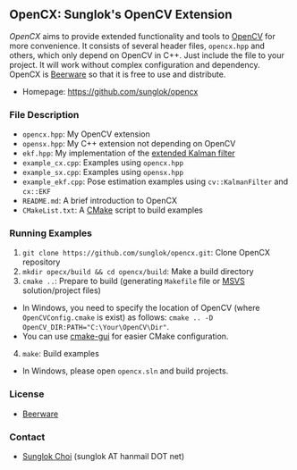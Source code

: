 ## OpenCX: Sunglok's OpenCV Extension
_OpenCX_ aims to provide extended functionality and tools to [OpenCV](https://opencv.org/) for more convenience. It consists of several header files, `opencx.hpp` and others, which only depend on OpenCV in C++. Just include the file to your project. It will work without complex configuration and dependency. OpenCX is [Beerware](http://en.wikipedia.org/wiki/Beerware) so that it is free to use and distribute.

* Homepage: <https://github.com/sunglok/opencx>

### File Description
* `opencx.hpp`: My OpenCV extension
* `opensx.hpp`: My C++ extension not depending on OpenCV
* `ekf.hpp`: My implementation of the [extended Kalman filter](http://en.wikipedia.org/wiki/Extended_Kalman_filter)
* `example_cx.cpp`: Examples using `opencx.hpp`
* `example_sx.cpp`: Examples using `opensx.hpp`
* `example_ekf.cpp`: Pose estimation examples using `cv::KalmanFilter` and `cx::EKF`
* `README.md`: A brief introduction to OpenCX
* `CMakeList.txt`: A [CMake](https://cmake.org/) script to build examples

### Running Examples
1. `git clone https://github.com/sunglok/opencx.git`: Clone OpenCX repository
2. `mkdir opecx/build && cd opencx/build`: Make a build directory
3. `cmake ..`: Prepare to build (generating `Makefile` file or [MSVS](https://visualstudio.microsoft.com/) solution/project files)
  * In Windows, you need to specify the location of OpenCV (where `OpenCVConfig.cmake` is exist) as follows: `cmake .. -D OpenCV_DIR:PATH="C:\Your\OpenCV\Dir"`.
  * You can use [cmake-gui](https://cmake.org/runningcmake/) for easier CMake configuration.

4. `make`: Build examples
  * In Windows, please open `opencx.sln` and build projects.

### License
* [Beerware](http://en.wikipedia.org/wiki/Beerware)

### Contact
* [Sunglok Choi](http://sites.google.com/site/sunglok/) (sunglok AT hanmail DOT net)
